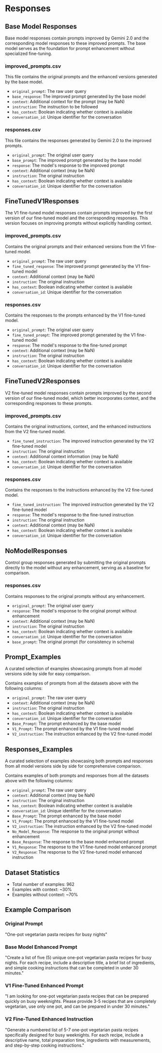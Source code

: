 # Responses

## Base Model Responses
Base model responses contain prompts improved by Gemini 2.0 and the corresponding model responses to these improved prompts. The base model serves as the foundation for prompt enhancement without specialized fine-tuning.

### improved_prompts.csv
This file contains the original prompts and the enhanced versions generated by the base model.
- `original_prompt`: The raw user query
- `base_response`: The improved prompt generated by the base model
- `context`: Additional context for the prompt (may be NaN)
- `instruction`: The instruction to be followed
- `has_context`: Boolean indicating whether context is available
- `conversation_id`: Unique identifier for the conversation

### responses.csv
This file contains the responses generated by Gemini 2.0 to the improved prompts.
- `original_prompt`: The original user query
- `base_prompt`: The improved prompt generated by the base model
- `response`: The model's response to the improved prompt
- `context`: Additional context (may be NaN)
- `instruction`: The original instruction
- `has_context`: Boolean indicating whether context is available
- `conversation_id`: Unique identifier for the conversation

## FineTunedV1Responses
The V1 fine-tuned model responses contain prompts improved by the first version of our fine-tuned model and the corresponding responses. This version focuses on improving prompts without explicitly handling context.

### improved_prompts.csv
Contains the original prompts and their enhanced versions from the V1 fine-tuned model.
- `original_prompt`: The raw user query
- `fine_tuned_response`: The improved prompt generated by the V1 fine-tuned model
- `context`: Additional context (may be NaN)
- `instruction`: The original instruction
- `has_context`: Boolean indicating whether context is available
- `conversation_id`: Unique identifier for the conversation

### responses.csv
Contains the responses to the prompts enhanced by the V1 fine-tuned model.
- `original_prompt`: The original user query
- `fine_tuned_prompt`: The improved prompt generated by the V1 fine-tuned model
- `response`: The model's response to the fine-tuned prompt
- `context`: Additional context (may be NaN)
- `instruction`: The original instruction
- `has_context`: Boolean indicating whether context is available
- `conversation_id`: Unique identifier for the conversation

## FineTunedV2Responses
V2 fine-tuned model responses contain prompts improved by the second version of our fine-tuned model, which better incorporates context, and the corresponding responses to these prompts.

### improved_prompts.csv
Contains the original instructions, context, and the enhanced instructions from the V2 fine-tuned model.
- `fine_tuned_instruction`: The improved instruction generated by the V2 fine-tuned model
- `instruction`: The original instruction
- `context`: Additional context information (may be NaN)
- `has_context`: Boolean indicating whether context is available
- `conversation_id`: Unique identifier for the conversation

### responses.csv
Contains the responses to the instructions enhanced by the V2 fine-tuned model.
- `fine_tuned_instruction`: The improved instruction generated by the V2 fine-tuned model
- `response`: The model's response to the fine-tuned instruction
- `instruction`: The original instruction
- `context`: Additional context (may be NaN)
- `has_context`: Boolean indicating whether context is available
- `conversation_id`: Unique identifier for the conversation

## NoModelResponses
Control group responses generated by submitting the original prompts directly to the model without any enhancement, serving as a baseline for comparison.

### responses.csv
Contains responses to the original prompts without any enhancement.
- `original_prompt`: The original user query
- `response`: The model's response to the original prompt without enhancement
- `context`: Additional context (may be NaN)
- `instruction`: The original instruction
- `has_context`: Boolean indicating whether context is available
- `conversation_id`: Unique identifier for the conversation
- `base_prompt`: The original prompt (for consistency in schema)

## Prompt_Examples
A curated selection of examples showcasing prompts from all model versions side by side for easy comparison.

Contains examples of prompts from all the datasets above with the following columns:
- `original_prompt`: The raw user query
- `context`: Additional context (may be NaN)
- `instruction`: The original instruction
- `has_context`: Boolean indicating whether context is available
- `conversation_id`: Unique identifier for the conversation
- `Base_Prompt`: The prompt enhanced by the base model
- `V1_Prompt`: The prompt enhanced by the V1 fine-tuned model
- `V2_instruction`: The instruction enhanced by the V2 fine-tuned model

## Responses_Examples
A curated selection of examples showcasing both prompts and responses from all model versions side by side for comprehensive comparison.

Contains examples of both prompts and responses from all the datasets above with the following columns:
- `original_prompt`: The raw user query
- `context`: Additional context (may be NaN) 
- `instruction`: The original instruction
- `has_context`: Boolean indicating whether context is available
- `conversation_id`: Unique identifier for the conversation
- `Base_Prompt`: The prompt enhanced by the base model
- `V1_Prompt`: The prompt enhanced by the V1 fine-tuned model
- `V2_instruction`: The instruction enhanced by the V2 fine-tuned model
- `No_Model_Response`: The response to the original prompt without enhancement
- `Base_Response`: The response to the base model enhanced prompt
- `V1_Response`: The response to the V1 fine-tuned model enhanced prompt
- `V2_Response`: The response to the V2 fine-tuned model enhanced instruction

## Dataset Statistics

- Total number of examples: 962
- Examples with context: ~30%
- Examples without context: ~70%

## Example Comparison

### Original Prompt
"One-pot vegetarian pasta recipes for busy nights"

### Base Model Enhanced Prompt
"Create a list of five (5) unique one-pot vegetarian pasta recipes for busy nights. For each recipe, include a descriptive title, a brief list of ingredients, and simple cooking instructions that can be completed in under 30 minutes."

### V1 Fine-Tuned Enhanced Prompt
"I am looking for one-pot vegetarian pasta recipes that can be prepared quickly on busy weeknights. Please provide 3-5 recipes that are completely vegetarian, use only one pot, and can be prepared in under 30 minutes."

### V2 Fine-Tuned Enhanced Instruction
"Generate a numbered list of 5-7 one-pot vegetarian pasta recipes specifically designed for busy weeknights. For each recipe, include a descriptive name, total preparation time, ingredients with measurements, and step-by-step cooking instructions."
